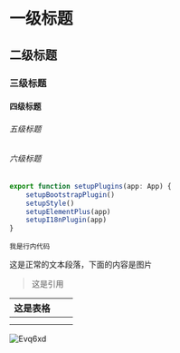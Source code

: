 # 一级标题

## 二级标题

### 三级标题

#### 四级标题

###### 五级标题

###### 六级标题

```javascript
export function setupPlugins(app: App) {
    setupBootstrapPlugin()
    setupStyle()
    setupElementPlus(app)
    setupI18nPlugin(app)
}

```

`我是行内代码`

这是正常的文本段落，下面的内容是图片

> 这是引用

| 这是表格 |    |    |
| :--- | :- | :- |
|      |    |    |
|      |    |    |

![Evq6xd](https://mikes.oss-cn-beijing.aliyuncs.com/uPic/Evq6xd.jpg)
